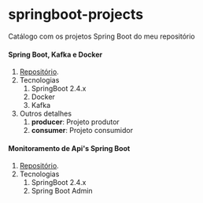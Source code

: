 # springboot-projects
Catálogo com os projetos Spring Boot do meu repositório

#### Spring Boot, Kafka e Docker
1. [Repositório](https://github.com/alex-girao/springboot-kafka-docker).
2. Tecnologias
    1. SpringBoot 2.4.x
    2. Docker
    3. Kafka
3. Outros detalhes
    1. **producer**: Projeto produtor
    2. **consumer**: Projeto consumidor

#### Monitoramento de Api's Spring Boot
1. [Repositório](https://github.com/alex-girao/monitoramentoapispringboot).
2. Tecnologias
   1. SpringBoot 2.4.x
   2. Spring Boot Admin
